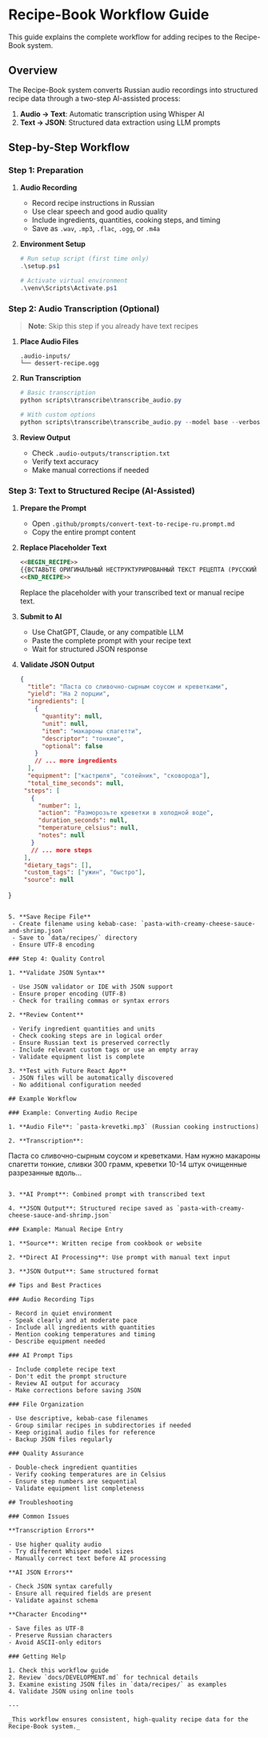 # Recipe-Book Workflow Guide

This guide explains the complete workflow for adding recipes to the Recipe-Book system.

## Overview

The Recipe-Book system converts Russian audio recordings into structured recipe data through a two-step AI-assisted process:

1. **Audio → Text**: Automatic transcription using Whisper AI
2. **Text → JSON**: Structured data extraction using LLM prompts

## Step-by-Step Workflow

### Step 1: Preparation

1. **Audio Recording**

   - Record recipe instructions in Russian
   - Use clear speech and good audio quality
   - Include ingredients, quantities, cooking steps, and timing
   - Save as `.wav`, `.mp3`, `.flac`, `.ogg`, or `.m4a`

2. **Environment Setup**

   ```powershell
   # Run setup script (first time only)
   .\setup.ps1

   # Activate virtual environment
   .\venv\Scripts\Activate.ps1
   ```

### Step 2: Audio Transcription (Optional)

> **Note**: Skip this step if you already have text recipes

1. **Place Audio Files**

   ```
   .audio-inputs/
   └── dessert-recipe.ogg
   ```

2. **Run Transcription**

   ```powershell
   # Basic transcription
   python scripts\transcribe\transcribe_audio.py

   # With custom options
   python scripts\transcribe\transcribe_audio.py --model base --verbose
   ```

3. **Review Output**
   - Check `.audio-outputs/transcription.txt`
   - Verify text accuracy
   - Make manual corrections if needed

### Step 3: Text to Structured Recipe (AI-Assisted)

1. **Prepare the Prompt**

   - Open `.github/prompts/convert-text-to-recipe-ru.prompt.md`
   - Copy the entire prompt content

2. **Replace Placeholder Text**

   ```markdown
   <<BEGIN_RECIPE>>
   {{ВСТАВЬТЕ ОРИГИНАЛЬНЫЙ НЕСТРУКТУРИРОВАННЫЙ ТЕКСТ РЕЦЕПТА (РУССКИЙ ЯЗЫК)}}
   <<END_RECIPE>>
   ```

   Replace the placeholder with your transcribed text or manual recipe text.

3. **Submit to AI**

   - Use ChatGPT, Claude, or any compatible LLM
   - Paste the complete prompt with your recipe text
   - Wait for structured JSON response

4. **Validate JSON Output**

   ```json
   {
     "title": "Паста со сливочно-сырным соусом и креветками",
     "yield": "На 2 порции",
     "ingredients": [
       {
         "quantity": null,
         "unit": null,
         "item": "макароны спагетти",
         "descriptor": "тонкие",
         "optional": false
       }
       // ... more ingredients
     ],
     "equipment": ["кастрюля", "сотейник", "сковорода"],
     "total_time_seconds": null,
    "steps": [
      {
        "number": 1,
        "action": "Разморозьте креветки в холодной воде",
        "duration_seconds": null,
        "temperature_celsius": null,
        "notes": null
      }
      // ... more steps
    ],
    "dietary_tags": [],
    "custom_tags": ["ужин", "быстро"],
    "source": null
  }
  ```

5. **Save Recipe File**
   - Create filename using kebab-case: `pasta-with-creamy-cheese-sauce-and-shrimp.json`
   - Save to `data/recipes/` directory
   - Ensure UTF-8 encoding

### Step 4: Quality Control

1. **Validate JSON Syntax**

   - Use JSON validator or IDE with JSON support
   - Ensure proper encoding (UTF-8)
   - Check for trailing commas or syntax errors

2. **Review Content**

   - Verify ingredient quantities and units
   - Check cooking steps are in logical order
   - Ensure Russian text is preserved correctly
   - Include relevant custom tags or use an empty array
   - Validate equipment list is complete

3. **Test with Future React App**
   - JSON files will be automatically discovered
   - No additional configuration needed

## Example Workflow

### Example: Converting Audio Recipe

1. **Audio File**: `pasta-krevetki.mp3` (Russian cooking instructions)

2. **Transcription**:

   ```
   Паста со сливочно-сырным соусом и креветками. Нам нужно макароны спагетти тонкие,
   сливки 300 грамм, креветки 10-14 штук очищенные разрезанные вдоль...
   ```

3. **AI Prompt**: Combined prompt with transcribed text

4. **JSON Output**: Structured recipe saved as `pasta-with-creamy-cheese-sauce-and-shrimp.json`

### Example: Manual Recipe Entry

1. **Source**: Written recipe from cookbook or website

2. **Direct AI Processing**: Use prompt with manual text input

3. **JSON Output**: Same structured format

## Tips and Best Practices

### Audio Recording Tips

- Record in quiet environment
- Speak clearly and at moderate pace
- Include all ingredients with quantities
- Mention cooking temperatures and timing
- Describe equipment needed

### AI Prompt Tips

- Include complete recipe text
- Don't edit the prompt structure
- Review AI output for accuracy
- Make corrections before saving JSON

### File Organization

- Use descriptive, kebab-case filenames
- Group similar recipes in subdirectories if needed
- Keep original audio files for reference
- Backup JSON files regularly

### Quality Assurance

- Double-check ingredient quantities
- Verify cooking temperatures are in Celsius
- Ensure step numbers are sequential
- Validate equipment list completeness

## Troubleshooting

### Common Issues

**Transcription Errors**

- Use higher quality audio
- Try different Whisper model sizes
- Manually correct text before AI processing

**AI JSON Errors**

- Check JSON syntax carefully
- Ensure all required fields are present
- Validate against schema

**Character Encoding**

- Save files as UTF-8
- Preserve Russian characters
- Avoid ASCII-only editors

### Getting Help

1. Check this workflow guide
2. Review `docs/DEVELOPMENT.md` for technical details
3. Examine existing JSON files in `data/recipes/` as examples
4. Validate JSON using online tools

---

_This workflow ensures consistent, high-quality recipe data for the Recipe-Book system._
